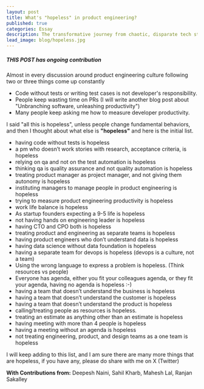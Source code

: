 ```yaml
---
layout: post
title: What's "hopeless" in product engineering?
published: true
categories: Essay
description: The transformative journey from chaotic, disparate tech stacks to a harmonious, unified, and standardized software building.
lead_image: blog/hopeless.jpg
---
```


##### THIS POST has ongoing contribution

Almost in every discussion around product engineering culture following two or three things come up constantly

* Code without tests or writing test cases is not developer's responsibility.
* People keep wasting time on PRs (I will write another blog post about "Unbranching software, unleashing productivity")
* Many people keep asking me how to measure developer productivity.

I said "all this is hopeless", unless people change fundamental behaviors, and then I thought about
what else is **"hopeless"** and here is the initial list.


- having code without tests is hopeless
- a pm who doesn’t work stories with research, acceptance criteria, is hopeless
- relying on qa and not on the test automation is hopeless
- thinking qa is quality assurance and not quality automation is hopeless
- treating product manager as project manager, and not giving them autonomy is hopeless
- instituting managers to manage people in product engineering is hopeless
- trying to measure product engineering productivity is hopeless
- work life balance is hopeless
- As startup founders expecting a 9-5 life is hopeless
- not having hands on engineering leader is hopeless
- having CTO and CPO both is hopeless
- treating product and engineering as separate teams is hopeless
- having product engineers who don’t understand data is hopeless
- having data science without data foundation is hopeless
- having a separate team for devops is hopeless (devops is a culture, not a team)
- Using the wrong language to express a problem is hopeless. (Think resources vs people)
- Everyone has agenda, either you fit your colleagues agenda, or they fit your agenda, having no agenda is hopeless :-)
- having a team that doesn’t understand the business is hopeless
- having a team that doesn’t understand the customer is hopeless
- having a team that doesn’t understand the product is hopeless
- calling/treating people as resources is hopeless.
- treating an estimate as anything other than an estimate is hopeless
- having meeting with more than 4 people is hopeless
- having a meeting without an agenda is hopeless
- not treating engineering, product, and design teams as a one team is hopeless

I will keep adding to this list, and I am sure there are many more things that are hopeless, if you have any, please do share with me on X (Twitter)

<div class="footnote"> 
<b>With Contributions from:</b> Deepesh Naini, Sahil Kharb, Mahesh Lal, Ranjan Sakalley
</div>
